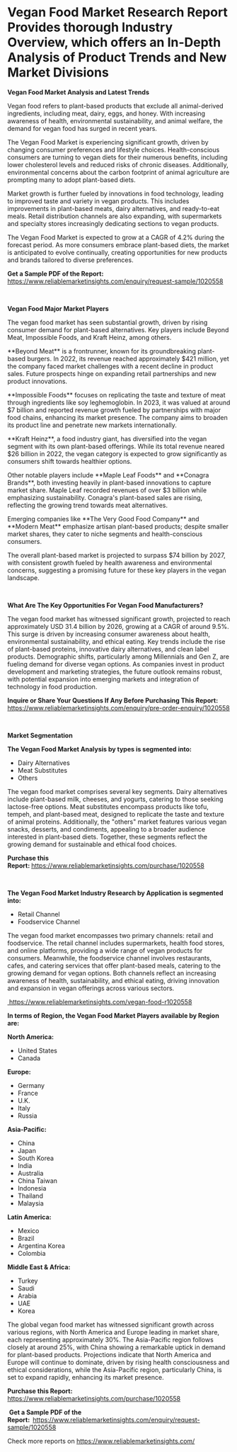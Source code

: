 <p><h1>Vegan Food Market Research Report Provides thorough Industry Overview, which offers an In-Depth Analysis of Product Trends and New Market Divisions</h1></p><p><strong>Vegan Food Market Analysis and Latest Trends</strong></p>
<p><p>Vegan food refers to plant-based products that exclude all animal-derived ingredients, including meat, dairy, eggs, and honey. With increasing awareness of health, environmental sustainability, and animal welfare, the demand for vegan food has surged in recent years. </p><p>The Vegan Food Market is experiencing significant growth, driven by changing consumer preferences and lifestyle choices. Health-conscious consumers are turning to vegan diets for their numerous benefits, including lower cholesterol levels and reduced risks of chronic diseases. Additionally, environmental concerns about the carbon footprint of animal agriculture are prompting many to adopt plant-based diets.</p><p>Market growth is further fueled by innovations in food technology, leading to improved taste and variety in vegan products. This includes improvements in plant-based meats, dairy alternatives, and ready-to-eat meals. Retail distribution channels are also expanding, with supermarkets and specialty stores increasingly dedicating sections to vegan products. </p><p>The Vegan Food Market is expected to grow at a CAGR of 4.2% during the forecast period. As more consumers embrace plant-based diets, the market is anticipated to evolve continually, creating opportunities for new products and brands tailored to diverse preferences.</p></p>
<p><strong>Get a Sample PDF of the Report:&nbsp;</strong> <a href="https://www.reliablemarketinsights.com/enquiry/request-sample/1020558?utm_campaign=2383&utm_medium=2&utm_source=Github&utm_content=ia&utm_term=14022025&utm_id=vegan-food">https://www.reliablemarketinsights.com/enquiry/request-sample/1020558</a></p>
<p>&nbsp;</p>
<p><strong>Vegan Food Major Market Players</strong></p>
<p><p>The vegan food market has seen substantial growth, driven by rising consumer demand for plant-based alternatives. Key players include Beyond Meat, Impossible Foods, and Kraft Heinz, among others.</p><p>**Beyond Meat** is a frontrunner, known for its groundbreaking plant-based burgers. In 2022, its revenue reached approximately $421 million, yet the company faced market challenges with a recent decline in product sales. Future prospects hinge on expanding retail partnerships and new product innovations.</p><p>**Impossible Foods** focuses on replicating the taste and texture of meat through ingredients like soy leghemoglobin. In 2023, it was valued at around $7 billion and reported revenue growth fueled by partnerships with major food chains, enhancing its market presence. The company aims to broaden its product line and penetrate new markets internationally.</p><p>**Kraft Heinz**, a food industry giant, has diversified into the vegan segment with its own plant-based offerings. While its total revenue neared $26 billion in 2022, the vegan category is expected to grow significantly as consumers shift towards healthier options. </p><p>Other notable players include **Maple Leaf Foods** and **Conagra Brands**, both investing heavily in plant-based innovations to capture market share. Maple Leaf recorded revenues of over $3 billion while emphasizing sustainability. Conagra's plant-based sales are rising, reflecting the growing trend towards meat alternatives.</p><p>Emerging companies like **The Very Good Food Company** and **Modern Meat** emphasize artisan plant-based products; despite smaller market shares, they cater to niche segments and health-conscious consumers.</p><p>The overall plant-based market is projected to surpass $74 billion by 2027, with consistent growth fueled by health awareness and environmental concerns, suggesting a promising future for these key players in the vegan landscape.</p></p>
<p>&nbsp;</p>
<p><strong>What Are The Key Opportunities For Vegan Food Manufacturers?</strong></p>
<p><p>The vegan food market has witnessed significant growth, projected to reach approximately USD 31.4 billion by 2026, growing at a CAGR of around 9.5%. This surge is driven by increasing consumer awareness about health, environmental sustainability, and ethical eating. Key trends include the rise of plant-based proteins, innovative dairy alternatives, and clean label products. Demographic shifts, particularly among Millennials and Gen Z, are fueling demand for diverse vegan options. As companies invest in product development and marketing strategies, the future outlook remains robust, with potential expansion into emerging markets and integration of technology in food production.</p></p>
<p><strong>Inquire or Share Your Questions If Any Before Purchasing This Report:</strong> <a href="https://www.reliablemarketinsights.com/enquiry/pre-order-enquiry/1020558?utm_campaign=2383&utm_medium=2&utm_source=Github&utm_content=ia&utm_term=14022025&utm_id=vegan-food">https://www.reliablemarketinsights.com/enquiry/pre-order-enquiry/1020558</a></p>
<p>&nbsp;</p>
<p><strong>Market Segmentation</strong></p>
<p><strong>The Vegan Food Market Analysis by types is segmented into:</strong></p>
<p><ul><li>Dairy Alternatives</li><li>Meat Substitutes</li><li>Others</li></ul></p>
<p><p>The vegan food market comprises several key segments. Dairy alternatives include plant-based milk, cheeses, and yogurts, catering to those seeking lactose-free options. Meat substitutes encompass products like tofu, tempeh, and plant-based meat, designed to replicate the taste and texture of animal proteins. Additionally, the "others" market features various vegan snacks, desserts, and condiments, appealing to a broader audience interested in plant-based diets. Together, these segments reflect the growing demand for sustainable and ethical food choices.</p></p>
<p><strong>Purchase this Report:&nbsp;</strong><a href="https://www.reliablemarketinsights.com/purchase/1020558?utm_campaign=2383&utm_medium=2&utm_source=Github&utm_content=ia&utm_term=14022025&utm_id=vegan-food">https://www.reliablemarketinsights.com/purchase/1020558</a></p>
<p>&nbsp;</p>
<p><strong>The Vegan Food Market Industry Research by Application is segmented into:</strong></p>
<p><ul><li>Retail Channel</li><li>Foodservice Channel</li></ul></p>
<p><p>The vegan food market encompasses two primary channels: retail and foodservice. The retail channel includes supermarkets, health food stores, and online platforms, providing a wide range of vegan products for consumers. Meanwhile, the foodservice channel involves restaurants, cafes, and catering services that offer plant-based meals, catering to the growing demand for vegan options. Both channels reflect an increasing awareness of health, sustainability, and ethical eating, driving innovation and expansion in vegan offerings across various sectors.</p></p>
<p><a href="https://www.reliablemarketinsights.com/vegan-food-r1020558?utm_campaign=2383&utm_medium=2&utm_source=Github&utm_content=ia&utm_term=14022025&utm_id=vegan-food">&nbsp;https://www.reliablemarketinsights.com/vegan-food-r1020558</a></p>
<p><strong>In terms of Region, the Vegan Food Market Players available by Region are:</strong></p>
<p>
    <p> <strong> North America: </strong>
        <ul>
            <li>United States</li>
            <li>Canada</li>
        </ul>
        </p> 
    <p> <strong> Europe: </strong>
        <ul>
            <li>Germany</li>
            <li>France</li>
            <li>U.K.</li>
            <li>Italy</li>
            <li>Russia</li>
        </ul>
        </p> 
    <p> <strong> Asia-Pacific: </strong>
        <ul>
            <li>China</li>
            <li>Japan</li>
            <li>South Korea</li>
            <li>India</li>
            <li>Australia</li>
            <li>China Taiwan</li>
            <li>Indonesia</li>
            <li>Thailand</li>
            <li>Malaysia</li>
        </ul>
        </p> 
    <p> <strong> Latin America: </strong>
        <ul>
            <li>Mexico</li>
            <li>Brazil</li>
            <li>Argentina Korea</li>
            <li>Colombia</li>
        </ul>
        </p> 
    <p> <strong> Middle East & Africa: </strong>
        <ul>
            <li>Turkey</li>
            <li>Saudi</li>
            <li>Arabia</li>
            <li>UAE</li>
            <li>Korea</li>
        </ul>
    </p>
    </p>
<p><p>The global vegan food market has witnessed significant growth across various regions, with North America and Europe leading in market share, each representing approximately 30%. The Asia-Pacific region follows closely at around 25%, with China showing a remarkable uptick in demand for plant-based products. Projections indicate that North America and Europe will continue to dominate, driven by rising health consciousness and ethical considerations, while the Asia-Pacific region, particularly China, is set to expand rapidly, enhancing its market presence.</p></p>
<p><strong>Purchase this Report: </strong><a href="https://www.reliablemarketinsights.com/purchase/1020558?utm_campaign=2383&utm_medium=2&utm_source=Github&utm_content=ia&utm_term=14022025&utm_id=vegan-food">https://www.reliablemarketinsights.com/purchase/1020558</a></p>
<p>&nbsp;<strong>Get a Sample PDF of the Report:&nbsp;&nbsp;</strong><a href="https://www.reliablemarketinsights.com/enquiry/request-sample/1020558?utm_campaign=2383&utm_medium=2&utm_source=Github&utm_content=ia&utm_term=14022025&utm_id=vegan-food">https://www.reliablemarketinsights.com/enquiry/request-sample/1020558</a></p>
<p><strong></strong></p>
<p>Check more reports on <a href="https://www.reliablemarketinsights.com/?utm_campaign=2383&utm_medium=2&utm_source=Github&utm_content=ia&utm_term=14022025&utm_id=vegan-food">https://www.reliablemarketinsights.com/</a></p>